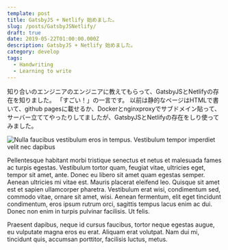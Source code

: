 ```yaml
---
template: post
title: GatsbyJS + Netlify 始めました。
slug: /posts/GatsbyJSNetlify/
draft: true
date: 2019-05-22T01:00:00.000Z
description: GatsbyJS + Netlify 始めました。
category: develop
tags:
  - Handwriting
  - Learning to write
---
```


知り合いのエンジニアのエンジニアに教えてもらって、GatsbyJSとNetlifyの存在を知りました。
「すごい！」の一言です。
以前は静的なページはHTMLで書いて、github pagesに載せるか、Dockerとnginxproxyでサブドメイン貼って、サーバー立ててやったりしてましたが、GatsbyJSとNetlifyの存在をしり使ってみました。

![Nulla faucibus vestibulum eros in tempus. Vestibulum tempor imperdiet velit nec dapibus](/media/image-2.jpg)

Pellentesque habitant morbi tristique senectus et netus et malesuada fames ac turpis egestas. Vestibulum tortor quam, feugiat vitae, ultricies eget, tempor sit amet, ante. Donec eu libero sit amet quam egestas semper. Aenean ultricies mi vitae est. Mauris placerat eleifend leo. Quisque sit amet est et sapien ullamcorper pharetra. Vestibulum erat wisi, condimentum sed, commodo vitae, ornare sit amet, wisi. Aenean fermentum, elit eget tincidunt condimentum, eros ipsum rutrum orci, sagittis tempus lacus enim ac dui. Donec non enim in turpis pulvinar facilisis. Ut felis. 

Praesent dapibus, neque id cursus faucibus, tortor neque egestas augue, eu vulputate magna eros eu erat. Aliquam erat volutpat. Nam dui mi, tincidunt quis, accumsan porttitor, facilisis luctus, metus.
